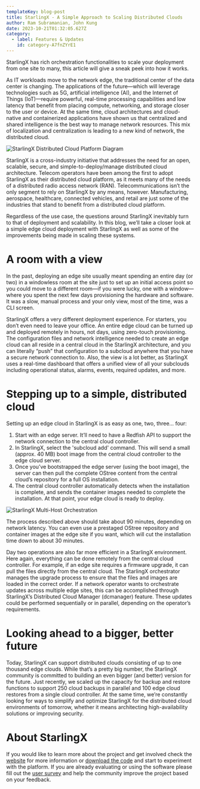 ```yaml
---
templateKey: blog-post
title: StarlingX - A Simple Approach to Scaling Distributed Clouds
author: Ram Subramanian, John Kung
date: 2023-10-21T01:32:05.627Z
category:
  - label: Features & Updates
    id: category-A7fnZYrE1
---
```


StarlingX has rich orchestration functionalities to scale your deployment from one site to many, this article will give a sneak peek into how it works. <!-- more -->

As IT workloads move to the network edge, the traditional center of the data center is changing. The applications of the future—which will leverage technologies such as 5G, artificial intelligence (AI), and the Internet of Things (IoT)—require powerful, real-time processing capabilities and low latency that benefit from placing compute, networking, and storage closer to the user or device. At the same time, cloud architectures and cloud-native and containerized applications have shown us that centralized and shared intelligence is the best way to manage network resources. This mix of localization and centralization is leading to a new kind of network, the distributed cloud.

![StarlingX Distributed Cloud Platform Diagram](/img/StarlingX_scalability.png)

StarlingX is a cross-industry initiative that addresses the need for an open, scalable, secure, and simple-to-deploy/manage distributed cloud architecture. Telecom operators have been among the first to adopt StarlingX as their distributed cloud platform, as it meets many of the needs of a distributed radio access network (RAN). Telecommunications isn’t the only segment to rely on StarlingX by any means, however. Manufacturing, aerospace, healthcare, connected vehicles, and retail are just some of the industries that stand to benefit from a distributed cloud platform.

Regardless of the use case, the questions around StarlingX inevitably turn to that of deployment and scalability. In this blog, we’ll take a closer look at a simple edge cloud deployment with StarlingX as well as some of the improvements being made in scaling these systems.

# A room with a view

In the past, deploying an edge site usually meant spending an entire day (or two) in a windowless room at the site just to set up an initial access point so you could move to a different room—if you were lucky, one with a window—where you spent the next few days provisioning the hardware and software. It was a slow, manual process and your only view, most of the time, was a CLI screen.

StarlingX offers a very different deployment experience. For starters, you don’t even need to leave your office. An entire edge cloud can be turned up and deployed remotely in hours, not days, using zero-touch provisioning. The configuration files and network intelligence needed to create an edge cloud can all reside in a central cloud in the StarlingX architecture, and you can literally “push” that configuration to a subcloud anywhere that you have a secure network connection to. Also, the view is a lot better, as StarlingX uses a real-time dashboard that offers a unified view of all your subclouds including operational status, alarms, events, required updates, and more.

# Stepping up to a simple, distributed cloud

Setting up an edge cloud in StarlingX is as easy as one, two, three… four:

1. Start with an edge server. It’ll need to have a Redfish API to support the network connection to the central cloud controller.
2. In StarlingX, select the 'subcloud add' command. This will send a small (approx. 40 MB) boot image from the central cloud controller to the edge cloud server.
3. Once you’ve bootstrapped the edge server (using the boot image), the server can then pull the complete OStree content from the central cloud’s repository for a full OS installation.
4. The central cloud controller automatically detects when the installation is complete, and sends the container images needed to complete the installation. At that point, your edge cloud is ready to deploy.

![StarlingX Multi-Host Orchestration](/img/StarlingX_multi_host_orchestration.png)

The process described above should take about 90 minutes, depending on network latency. You can even use a prestaged OStree repository and container images at the edge site if you want, which will cut the installation time down to about 30 minutes.
 
Day two operations are also far more efficient in a StarlingX environment. Here again, everything can be done remotely from the central cloud controller. For example, if an edge site requires a firmware upgrade, it can pull the files directly from the central cloud. The StarlingX orchestrator manages the upgrade process to ensure that the files and images are loaded in the correct order. If a network operator wants to orchestrate updates across multiple edge sites, this can be accomplished through StarlingX’s Distributed Cloud Manager (dcmanager) feature. These updates could be performed sequentially or in parallel, depending on the operator’s requirements.

# Looking ahead to a bigger, better future

Today, StarlingX can support distributed clouds consisting of up to one thousand edge clouds. While that’s a pretty big number, the StarlingX community is committed to building an even bigger (and better) version for the future. Just recently, we scaled up the capacity for backup and restore functions to support 250 cloud backups in parallel and 100 edge cloud restores from a single cloud controller. At the same time, we’re constantly looking for ways to simplify and optimize StarlingX for the distributed cloud environments of tomorrow, whether it means architecting high-availability solutions or improving security.

# About StarlingX

If you would like to learn more about the project and get involved check the [website](https://www.starlingx.io) for more information or [download the code](https://opendev.org/starlingx) and start to experiment with the platform. If you are already evaluating or using the software please fill out the [user survey](https://openinfrafoundation.formstack.com/forms/starlingx_user_survey) and help the community improve the project based on your feedback.
